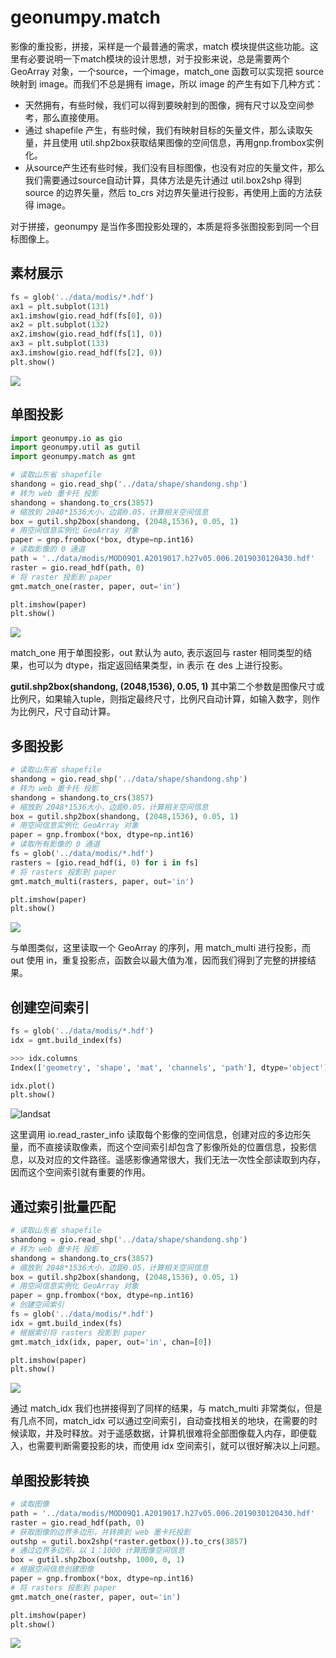 # geonumpy.match

影像的重投影，拼接，采样是一个最普通的需求，match 模块提供这些功能。这里有必要说明一下match模块的设计思想，对于投影来说，总是需要两个 GeoArray 对象，一个source，一个image，match_one 函数可以实现把 source 映射到 image。而我们不总是拥有 image，所以 image 的产生有如下几种方式：

* 天然拥有，有些时候，我们可以得到要映射到的图像，拥有尺寸以及空间参考，那么直接使用。
* 通过 shapefile 产生，有些时候，我们有映射目标的矢量文件，那么读取矢量，并且使用 util.shp2box获取结果图像的空间信息，再用gnp.frombox实例化。
* 从source产生还有些时候，我们没有目标图像，也没有对应的矢量文件，那么我们需要通过source自动计算，具体方法是先计通过 util.box2shp 得到 source 的边界矢量，然后 to_crs 对边界矢量进行投影，再使用上面的方法获得 image。

对于拼接，geonumpy 是当作多图投影处理的，本质是将多张图投影到同一个目标图像上。



## 素材展示

```python
fs = glob('../data/modis/*.hdf')
ax1 = plt.subplot(131)
ax1.imshow(gio.read_hdf(fs[0], 0))
ax2 = plt.subplot(132)
ax2.imshow(gio.read_hdf(fs[1], 0))
ax3 = plt.subplot(133)
ax3.imshow(gio.read_hdf(fs[2], 0))
plt.show()
```

![](http://idoc.imagepy.org/gis/06.png)



## 单图投影

```python
import geonumpy.io as gio
import geonumpy.util as gutil
import geonumpy.match as gmt

# 读取山东省 shapefile
shandong = gio.read_shp('../data/shape/shandong.shp')
# 转为 web 墨卡托 投影
shandong = shandong.to_crs(3857)
# 缩放到 2048*1536大小，边距0.05，计算相关空间信息
box = gutil.shp2box(shandong, (2048,1536), 0.05, 1)
# 用空间信息实例化 GeoArray 对象
paper = gnp.frombox(*box, dtype=np.int16)
# 读取影像的 0 通道
path = '../data/modis/MOD09Q1.A2019017.h27v05.006.2019030120430.hdf'
raster = gio.read_hdf(path, 0)
# 将 raster 投影到 paper
gmt.match_one(raster, paper, out='in')

plt.imshow(paper)
plt.show()
```
![](http://idoc.imagepy.org/gis/03.png)

match_one 用于单图投影，out 默认为 auto, 表示返回与 raster 相同类型的结果，也可以为 dtype，指定返回结果类型，in 表示 在 des 上进行投影。 

**gutil.shp2box(shandong, (2048,1536), 0.05, 1)** 其中第二个参数是图像尺寸或比例尺，如果输入tuple，则指定最终尺寸，比例尺自动计算，如输入数字，则作为比例尺，尺寸自动计算。



## 多图投影

```python
# 读取山东省 shapefile
shandong = gio.read_shp('../data/shape/shandong.shp')
# 转为 web 墨卡托 投影
shandong = shandong.to_crs(3857)
# 缩放到 2048*1536大小，边距0.05，计算相关空间信息
box = gutil.shp2box(shandong, (2048,1536), 0.05, 1)
# 用空间信息实例化 GeoArray 对象
paper = gnp.frombox(*box, dtype=np.int16)
# 读取所有影像的 0 通道
fs = glob('../data/modis/*.hdf')
rasters = [gio.read_hdf(i, 0) for i in fs]
# 将 rasters 投影到 paper
gmt.match_multi(rasters, paper, out='in')

plt.imshow(paper)
plt.show()
```

![](http://idoc.imagepy.org/gis/04.png)

与单图类似，这里读取一个 GeoArray 的序列，用 match_multi 进行投影，而 out 使用 in，重复投影点，函数会以最大值为准，因而我们得到了完整的拼接结果。



## 创建空间索引

```python
fs = glob('../data/modis/*.hdf')
idx = gmt.build_index(fs)

>>> idx.columns
Index(['geometry', 'shape', 'mat', 'channels', 'path'], dtype='object')

idx.plot()
plt.show()
```

![landsat](http://idoc.imagepy.org/gis/05.png)

这里调用 io.read_raster_info 读取每个影像的空间信息，创建对应的多边形矢量，而不直接读取像素，而这个空间索引却包含了影像所处的位置信息，投影信息，以及对应的文件路径。遥感影像通常很大，我们无法一次性全部读取到内存，因而这个空间索引就有重要的作用。



## 通过索引批量匹配

```python
# 读取山东省 shapefile
shandong = gio.read_shp('../data/shape/shandong.shp')
# 转为 web 墨卡托 投影
shandong = shandong.to_crs(3857)
# 缩放到 2048*1536大小，边距0.05，计算相关空间信息
box = gutil.shp2box(shandong, (2048,1536), 0.05, 1)
# 用空间信息实例化 GeoArray 对象
paper = gnp.frombox(*box, dtype=np.int16)
# 创建空间索引
fs = glob('../data/modis/*.hdf')
idx = gmt.build_index(fs)
# 根据索引将 rasters 投影到 paper
gmt.match_idx(idx, paper, out='in', chan=[0])

plt.imshow(paper)
plt.show()
```

![](http://idoc.imagepy.org/gis/04.png)

通过 match_idx 我们也拼接得到了同样的结果，与 match_multi 非常类似，但是有几点不同，match_idx 可以通过空间索引，自动查找相关的地块，在需要的时候读取，并及时释放。对于遥感数据，计算机很难将全部图像载入内存，即便载入，也需要判断需要投影的块，而使用 idx 空间索引，就可以很好解决以上问题。



## 单图投影转换

```python
# 读取图像
path = '../data/modis/MOD09Q1.A2019017.h27v05.006.2019030120430.hdf'
raster = gio.read_hdf(path, 0)
# 获取图像的边界多边形，并转换到 web 墨卡托投影
outshp = gutil.box2shp(*raster.getbox()).to_crs(3857)
# 通过边界多边形，以 1：1000 计算图像空间信息
box = gutil.shp2box(outshp, 1000, 0, 1)
# 根据空间信息创建图像
paper = gnp.frombox(*box, dtype=np.int16)
# 将 rasters 投影到 paper
gmt.match_one(raster, paper, out='in')

plt.imshow(paper)
plt.show()
```

![](http://idoc.imagepy.org/gis/07.png)